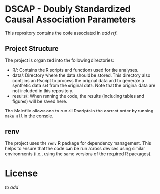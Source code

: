 # DSCAP - Doubly Standardized Causal Association Parameters

This repository contains the code associated in *add ref*.

## Project Structure

The project is organized into the following directories:
* R/: Contains the R scripts and functions used for the analyses.
* data/: Directory where the data should be stored. This directory also contains an Rscript to process the original data and to generate a synthetic data set from the original data.
  Note that the original data are not included in this repository.
* results/: When running the code, the results (including tables and figures) will be saved here.

The Makefile allows one to run all Rscripts in the correct order by running `make all` in the console. 

## renv

The project uses the `renv` R package for dependency management. 
This helps to ensure that the code can be run across devices using similar environments (i.e., using the same versions of the required R packages).

# License

*to add*




